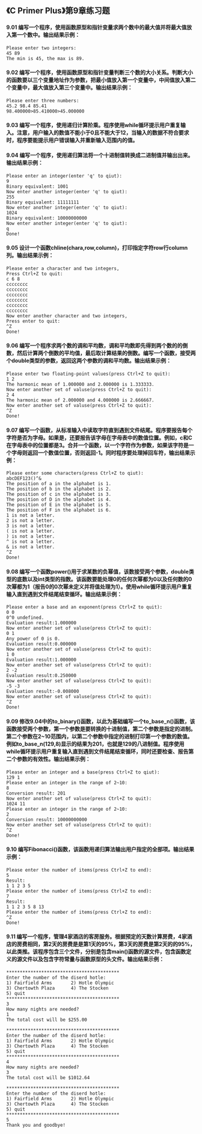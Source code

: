 ## 《C Primer Plus》第9章练习题

#### 9.01 编写一个程序，使用函数原型和指针变量求两个数中的最大值并将最大值放入第一个数中。输出结果示例：

```
Please enter two integers:
45 89
The min is 45, the max is 89.
```

#### 9.02 编写一个程序，使用函数原型和指针变量判断三个数的大小关系。判断大小的函数要以三个变量地址作为参数，把最小值放入第一个变量中，中间值放入第二个变量中，最大值放入第三个变量中。输出结果示例：

```
Please enter three numbers:
45.2 98.4 85.41
98.400000>85.410000>45.000000
```

#### 9.03 编写一个程序，使用递归计算阶乘。程序使用while循环提示用户重复输入。注意，用户输入的数值不能小于0且不能大于12，当输入的数据不符合要求时，程序要能提示用户错误输入并重新输入范围内的值。
     
#### 9.04 编写一个程序，使用递归算法将一个十进制值转换成二进制值并输出出来。输出结果示例：

```
Please enter an integer(enter 'q' to qiut):
9
Binary equivalent: 1001
Now enter another integer(enter 'q' to qiut):
255
Binary equivalent: 11111111
Now enter another integer(enter 'q' to qiut):
1024
Binary equivalent: 10000000000
Now enter another integer(enter 'q' to qiut):
q
Done!
```

#### 9.05 设计一个函数chline(chara,row,column)，打印指定字符row行column列。输出结果示例：

```
Please enter a character and two integers,
Press Ctrl+Z to quit:
c 6 8
cccccccc
cccccccc
cccccccc
cccccccc
cccccccc
cccccccc
Now enter another character and two integers,
Press enter to quit:
^Z
Done!
```

#### 9.06 编写一个程序求两个数的调和平均数，调和平均数即先得到两个数的的倒数，然后计算两个倒数的平均值，最后取计算结果的倒数。编写一个函数，接受两个double类型的参数，返回这两个参数的调和平均数。输出结果示例：

```
Please enter two floating-point values(press Ctrl+Z to quit):
1 2
The harmonic mean of 1.000000 and 2.000000 is 1.333333.
Now enter another set of valuse(press Ctrl+Z to quit):
2 4
The harmonic mean of 2.000000 and 4.000000 is 2.666667.
Now enter another set of valuse(press Ctrl+Z to quit):
^Z
Done!
```

#### 9.07 编写一个函数，从标准输入中读取字符直到遇到文件结尾。程序要报告每个字符是否为字母。如果是，还要报告该字母在字母表中的数值位置。例如，c和C在字母表中的位置都是3。合并一个函数，以一个字符作为参数，如果该字符是一个字母则返回一个数值位置，否则返回-1。同时程序要处理掉回车符，输出结果示例：

```
Please enter some characters(press Ctrl+Z to qiut):
abcDEF123()^&
The position of a in the alphabet is 1.
The position of b in the alphabet is 2.
The position of c in the alphabet is 3.
The position of D in the alphabet is 4.
The position of E in the alphabet is 5.
The position of F in the alphabet is 6.
1 is not a letter.
2 is not a letter.
3 is not a letter.
( is not a letter.
) is not a letter.
^ is not a letter.
& is not a letter.
^Z
Done!
```

#### 9.08 编写一个函数power()用于求某数的负幂值，该数接受两个参数，double类型的底数以及int类型的指数。该函数要能处理0的任何次幂都为0以及任何数的0次幂都为1（报告0的0次幂未定义并将值处理为1）。使用while循环提示用户重复输入直到遇到文件结尾结束循环。输出结果示例：

```
Please enter a base and an exponent(press Ctrl+Z to quit):
0 0 
0^0 undefined.
Evaluation result:1.000000
Now enter another set of valuse(press Ctrl+Z to quit):
0 1
Any power of 0 is 0.
Evaluation result:0.000000
Now enter another set of valuse(press Ctrl+Z to quit):
1 0
Evaluation result:1.000000
Now enter another set of valuse(press Ctrl+Z to quit):
2 -2
Evaluation result:0.250000
Now enter another set of valuse(press Ctrl+Z to quit):
-5 -3
Evaluation result:-0.008000
Now enter another set of valuse(press Ctrl+Z to quit):
^Z
Done!
```

#### 9.09 修改9.04中的to_binary()函数，以此为基础编写一个to_base_n()函数，该函数接受两个参数，第一个参数是要转换的十进制值，第二个参数是指定的进制。第二个参数在2~10范围内，以第二个参数中指定的进制打印第一个参数的数值。例如to_base_n(129,8)显示的结果为201，也就是129的八进制值。程序使用while循环提示用户重复输入直到遇到文件结尾结束循环，同时还要检查、报告第二个参数的有效性。输出结果示例：

```
Please enter an integer and a base(press Ctrl+Z to qiut):
129 1
Please enter an integer in the range of 2~10:
8
Conversion result: 201
Now enter another set of valuse(press Ctrl+Z to quit):
1024 11
Please enter an integer in the range of 2~10:
2
Conversion result: 10000000000
Now enter another set of valuse(press Ctrl+Z to quit):
^Z
Done!
```

#### 9.10 编写Fibonacci()函数，该函数用递归算法输出用户指定的全部项。输出结果示例：

```
Please enter the number of items(press Ctrl+Z to end):
5
Result:
1 1 2 3 5 
Please enter the number of items(press Ctrl+Z to end):
7
Result:        
1 1 2 3 5 8 13 
Please enter the number of items(press Ctrl+Z to end):
^Z
Done!
```

#### 9.11 编写一个程序，管理4家酒店的客房服务。根据预定的天数计算房费，4家酒店的房费相同，第2天的房费是是第1天的95%，第3天的房费是第2天的的95%，以此类推。该程序包含三个文件，分别是包含main()函数的源文件，包含函数定义的源文件以及包含字符常量与函数原型的头文件。输出结果示例：

```
******************************************
Enter the number of the diserd hotle:     
1) Fairfield Arms       2) Hotle Olympic  
3) Chertowth Plaza      4) The Stocken    
5) quit
******************************************
3
How many nights are needed?
1
The total cost will be $255.00

******************************************
Enter the number of the diserd hotle:
1) Fairfield Arms       2) Hotle Olympic
3) Chertowth Plaza      4) The Stocken
5) quit
******************************************
4
How many nights are needed?
3
The total cost will be $1012.64

******************************************
Enter the number of the diserd hotle:
1) Fairfield Arms       2) Hotle Olympic
3) Chertowth Plaza      4) The Stocken
5) quit
******************************************
5
Thank you and goodbye!
```